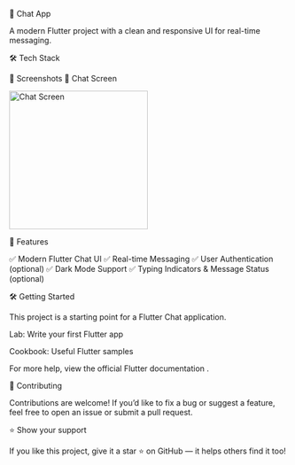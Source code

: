 💬 Chat App

A modern Flutter project with a clean and responsive UI for real-time messaging.

🛠️ Tech Stack

📱 Screenshots
💬 Chat Screen
<p float="left"> <img src="screenshot/home.jpeg" alt="Chat Screen" width="250"/> </p>
🚀 Features

✅ Modern Flutter Chat UI
✅ Real-time Messaging
✅ User Authentication (optional)
✅ Dark Mode Support
✅ Typing Indicators & Message Status (optional)

🛠️ Getting Started

This project is a starting point for a Flutter Chat application.

Lab: Write your first Flutter app

Cookbook: Useful Flutter samples

For more help, view the official Flutter documentation
.

🤝 Contributing

Contributions are welcome!
If you’d like to fix a bug or suggest a feature, feel free to open an issue or submit a pull request.

⭐ Show your support

If you like this project, give it a star ⭐ on GitHub — it helps others find it too!
